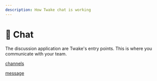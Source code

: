 ```yaml
---
description: How Twake chat is working
---
```


# 💬 Chat

The discussion application are Twake's entry points. This is where you communicate with your team.

[channels](channels.md)

[message](message.md)
